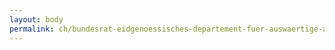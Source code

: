 ```yaml
---
layout: body
permalink: ch/bundesrat-eidgenoessisches-departement-fuer-auswaertige-angelegenheiten-staatssekretariat-praesidiale-angelegenheiten-und-protokoll-protokoll-sektion-zeremoniell-und-besuche/
---
```


